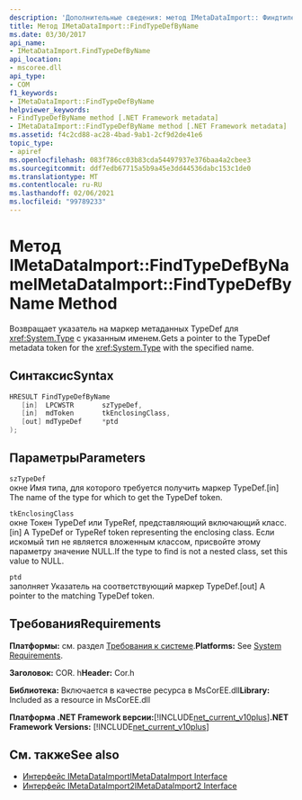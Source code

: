 ```yaml
---
description: 'Дополнительные сведения: метод IMetaDataImport:: Финдтипедефбинаме'
title: Метод IMetaDataImport::FindTypeDefByName
ms.date: 03/30/2017
api_name:
- IMetaDataImport.FindTypeDefByName
api_location:
- mscoree.dll
api_type:
- COM
f1_keywords:
- IMetaDataImport::FindTypeDefByName
helpviewer_keywords:
- FindTypeDefByName method [.NET Framework metadata]
- IMetaDataImport::FindTypeDefByName method [.NET Framework metadata]
ms.assetid: f4c2cd88-ac28-4bad-9ab1-2cf9d2de41e6
topic_type:
- apiref
ms.openlocfilehash: 083f786cc03b83cda54497937e376baa4a2cbee3
ms.sourcegitcommit: ddf7edb67715a5b9a45e3dd44536dabc153c1de0
ms.translationtype: MT
ms.contentlocale: ru-RU
ms.lasthandoff: 02/06/2021
ms.locfileid: "99789233"
---
```

# <a name="imetadataimportfindtypedefbyname-method"></a><span data-ttu-id="1b90e-103">Метод IMetaDataImport::FindTypeDefByName</span><span class="sxs-lookup"><span data-stu-id="1b90e-103">IMetaDataImport::FindTypeDefByName Method</span></span>

<span data-ttu-id="1b90e-104">Возвращает указатель на маркер метаданных TypeDef для <xref:System.Type> с указанным именем.</span><span class="sxs-lookup"><span data-stu-id="1b90e-104">Gets a pointer to the TypeDef metadata token for the <xref:System.Type> with the specified name.</span></span>  
  
## <a name="syntax"></a><span data-ttu-id="1b90e-105">Синтаксис</span><span class="sxs-lookup"><span data-stu-id="1b90e-105">Syntax</span></span>  
  
```cpp  
HRESULT FindTypeDefByName  
   [in]  LPCWSTR       szTypeDef,  
   [in]  mdToken       tkEnclosingClass,  
   [out] mdTypeDef     *ptd  
);  
```  
  
## <a name="parameters"></a><span data-ttu-id="1b90e-106">Параметры</span><span class="sxs-lookup"><span data-stu-id="1b90e-106">Parameters</span></span>  

 `szTypeDef`  
 <span data-ttu-id="1b90e-107">окне Имя типа, для которого требуется получить маркер TypeDef.</span><span class="sxs-lookup"><span data-stu-id="1b90e-107">[in] The name of the type for which to get the TypeDef token.</span></span>  
  
 `tkEnclosingClass`  
 <span data-ttu-id="1b90e-108">окне Токен TypeDef или TypeRef, представляющий включающий класс.</span><span class="sxs-lookup"><span data-stu-id="1b90e-108">[in] A TypeDef or TypeRef token representing the enclosing class.</span></span> <span data-ttu-id="1b90e-109">Если искомый тип не является вложенным классом, присвойте этому параметру значение NULL.</span><span class="sxs-lookup"><span data-stu-id="1b90e-109">If the type to find is not a nested class, set this value to NULL.</span></span>  
  
 `ptd`  
 <span data-ttu-id="1b90e-110">заполняет Указатель на соответствующий маркер TypeDef.</span><span class="sxs-lookup"><span data-stu-id="1b90e-110">[out] A pointer to the matching TypeDef token.</span></span>  
  
## <a name="requirements"></a><span data-ttu-id="1b90e-111">Требования</span><span class="sxs-lookup"><span data-stu-id="1b90e-111">Requirements</span></span>  

 <span data-ttu-id="1b90e-112">**Платформы:** см. раздел [Требования к системе](../../get-started/system-requirements.md).</span><span class="sxs-lookup"><span data-stu-id="1b90e-112">**Platforms:** See [System Requirements](../../get-started/system-requirements.md).</span></span>  
  
 <span data-ttu-id="1b90e-113">**Заголовок:** COR. h</span><span class="sxs-lookup"><span data-stu-id="1b90e-113">**Header:** Cor.h</span></span>  
  
 <span data-ttu-id="1b90e-114">**Библиотека:** Включается в качестве ресурса в MsCorEE.dll</span><span class="sxs-lookup"><span data-stu-id="1b90e-114">**Library:** Included as a resource in MsCorEE.dll</span></span>  
  
 <span data-ttu-id="1b90e-115">**Платформа .NET Framework версии:**[!INCLUDE[net_current_v10plus](../../../../includes/net-current-v10plus-md.md)]</span><span class="sxs-lookup"><span data-stu-id="1b90e-115">**.NET Framework Versions:** [!INCLUDE[net_current_v10plus](../../../../includes/net-current-v10plus-md.md)]</span></span>  
  
## <a name="see-also"></a><span data-ttu-id="1b90e-116">См. также</span><span class="sxs-lookup"><span data-stu-id="1b90e-116">See also</span></span>

- [<span data-ttu-id="1b90e-117">Интерфейс IMetaDataImport</span><span class="sxs-lookup"><span data-stu-id="1b90e-117">IMetaDataImport Interface</span></span>](imetadataimport-interface.md)
- [<span data-ttu-id="1b90e-118">Интерфейс IMetaDataImport2</span><span class="sxs-lookup"><span data-stu-id="1b90e-118">IMetaDataImport2 Interface</span></span>](imetadataimport2-interface.md)
